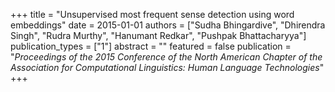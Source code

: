 +++
title = "Unsupervised most frequent sense detection using word embeddings"
date = 2015-01-01
authors = ["Sudha Bhingardive", "Dhirendra Singh", "Rudra Murthy", "Hanumant Redkar", "Pushpak Bhattacharyya"]
publication_types = ["1"]
abstract = ""
featured = false
publication = "*Proceedings of the 2015 Conference of the North American Chapter of the Association for Computational Linguistics: Human Language Technologies*"
+++

